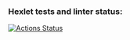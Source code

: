 ### Hexlet tests and linter status:
[![Actions Status](https://github.com/ArtemStruts/frontend-project-lvl2/workflows/hexlet-check/badge.svg)](https://github.com/ArtemStruts/frontend-project-lvl2/actions)
<script id="asciicast-scQK19lwEr7cOHP3NguJOeHzY" src="https://asciinema.org/a/scQK19lwEr7cOHP3NguJOeHzY.js" async></script>

